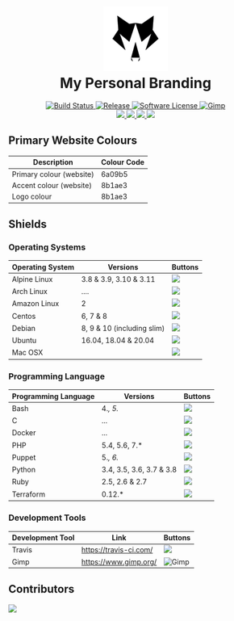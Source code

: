 <h1 align="center">
        <br>
        <a href="https://github.com/TGWolf">
                <img src="https://github.com/TGWolf/branding/blob/master/images/general/logos/128/without-name/white.png?raw=true" alt="TGWolf Banner" />
        </a>
        <br>
        My Personal Branding
</h1>

<p align="center">
	<a href="https://travis-ci.com/TGWolf/branding">
		<img src="https://img.shields.io/travis/com/TGWolf/branding/master?style=for-the-badge&logo=travis" alt="Build Status">
	</a>
	<a href="https://github.com/TGWolf/branding/releases/latest">
		<img src="https://img.shields.io/github/release/TGWolf/branding?color=black&style=for-the-badge&logo=github&label=Latest%20Release" alt="Release">
	</a>
	<a href="LICENSE.md">
		<img src="https://img.shields.io/badge/Open%20Source-MIT-black?style=for-the-badge" alt="Software License">
	</a>
	<a href="https://www.gimp.org/">
		<img src="https://img.shields.io/badge/Created%20With-Gimp-black?style=for-the-badge&logo=gimp" alt="Gimp">
	</a>
	<br />
        <a href=".github/CODE_OF_CONDUCT.md">
                <img src="https://img.shields.io/badge/Code%20of%20Conduct-black?style=for-the-badge&logo=read-the-docs&logoColor=white" />
        </a>
        <a href=".github/CONTRIBUTING.md">
                <img src="https://img.shields.io/badge/Contributing-black?style=for-the-badge&logo=read-the-docs&logoColor=white" />
        </a>
        <a href=".github/SECURITY.md">
                <img src="https://img.shields.io/badge/Report%20Security%20Concern-black?style=for-the-badge&logo=read-the-docs&logoColor=white" />
        </a>
        <a href=".github/SUPPORT.md">
                <img src="https://img.shields.io/badge/Get%20Support-black?style=for-the-badge&logo=read-the-docs&logoColor=white" />
        </a>
</p>

<h2>Primary Website Colours</h2>

| Description | Colour Code |
| --- | --- |
| Primary colour (website) | 6a09b5 |
| Accent colour (website) | 8b1ae3 |
| Logo colour | 8b1ae3 |

<h2>Shields</h2>

<h3>Operating Systems</h3>

| Operating System | Versions                   | Buttons |
| ---------------- | -------------------------- | ------- | 
| Alpine Linux     | 3.8 & 3.9, 3.10 & 3.11     | <img src="https://img.shields.io/badge/tested%20on-alpine%20linux-black?logo=alpine-linux&logoColor=white&style=for-the-badge" /> |
| Arch Linux       | ....                       | <img src="https://img.shields.io/badge/tested%20on-arch%20linux-black?logo=arch-linux&logoColor=white&style=for-the-badge" /> |
| Amazon Linux     | 2                          | <img src="https://img.shields.io/badge/tested%20on-Amazon%20Linux-black?logo=amazon-aws&logoColor=white&style=for-the-badge" /> |
| Centos           | 6, 7 & 8                   | <img src="https://img.shields.io/badge/tested%20on-centos-black?logo=centos&logoColor=white&style=for-the-badge" /> |
| Debian           | 8, 9 & 10 (including slim) | <img src="https://img.shields.io/badge/tested%20on-debian-black?logo=debian&logoColor=white&style=for-the-badge" /> |
| Ubuntu           | 16.04, 18.04 & 20.04       | <img src="https://img.shields.io/badge/tested%20on-ubuntu-black?logo=ubuntu&logoColor=white&style=for-the-badge" /> |
| Mac OSX          |                            | <img src="https://img.shields.io/badge/tested%20on-Mac%20OSX-black?logo=apple&logoColor=white&style=for-the-badge" /> |

<h3>Programming Language</h3>

| Programming Language | Versions                 | Buttons |
| -------------------- | ------------------------ | ------- |
| Bash                 | 4.*, 5.*                 | <img src="https://img.shields.io/badge/developed%20in-bash-black?logo=gnu-bash&logoColor=white&style=for-the-badge" /> |
| C                    | ...                      | <img src="https://img.shields.io/badge/developed%20in-c-black?logo=c&logoColor=white&style=for-the-badge" /> |
| Docker               | ...                      | <img src="https://img.shields.io/badge/developed%20in-docker-black?logo=docker&logoColor=white&style=for-the-badge" /> |
| PHP                  | 5.4, 5.6, 7.*            | <img src="https://img.shields.io/badge/developed%20in-php-black?logo=php&logoColor=white&style=for-the-badge" /> |
| Puppet               | 5.*, 6.*                 | <img src="https://img.shields.io/badge/developed%20in-puppet-black?logo=puppet&logoColor=white&style=for-the-badge" /> |
| Python               | 3.4, 3.5, 3.6, 3.7 & 3.8 | <img src="https://img.shields.io/badge/developed%20in-python-black?logo=python&logoColor=white&style=for-the-badge" /> |
| Ruby                 | 2.5, 2.6 & 2.7           | <img src="https://img.shields.io/badge/developed%20in-ruby-black?logo=ruby&logoColor=white&style=for-the-badge" /> |
| Terraform            | 0.12.*                   | <img src="https://img.shields.io/badge/developed%20in-terraform-black?logo=terraform&logoColor=white&style=for-the-badge" /> |

<h3>Development Tools</h3>

| Development Tool | Link                   | Buttons |
| ---------------- | ---------------------- | ------- |
| Travis           | https://travis-ci.com/ | <img src="https://img.shields.io/badge/built%20with-travis-black?logo=travis&logoColor=white&style=for-the-badge" /> |
| Gimp             | https://www.gimp.org/  | <img src="https://img.shields.io/badge/created%20with-Gimp-black?style=for-the-badge&logo=gimp" alt="Gimp"> |

<h2>Contributors</h2>

<p>
	<a href="https://github.com/TGWolf">
		<img src="https://img.shields.io/badge/Wolf-black?style=for-the-badge" />
	</a>
</p>
